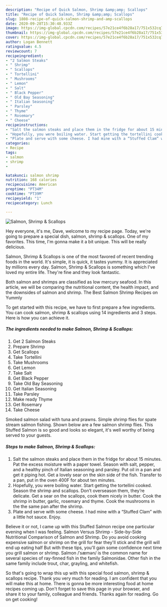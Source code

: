 ```yaml
---
description: "Recipe of Quick Salmon, Shrimp &amp;amp; Scallops"
title: "Recipe of Quick Salmon, Shrimp &amp;amp; Scallops"
slug: 1808-recipe-of-quick-salmon-shrimp-and-amp-scallops
date: 2020-09-28T15:30:48.933Z
image: https://img-global.cpcdn.com/recipes/57e21ce4f6b28a17/751x532cq70/salmon-shrimp-scallops-recipe-main-photo.jpg
thumbnail: https://img-global.cpcdn.com/recipes/57e21ce4f6b28a17/751x532cq70/salmon-shrimp-scallops-recipe-main-photo.jpg
cover: https://img-global.cpcdn.com/recipes/57e21ce4f6b28a17/751x532cq70/salmon-shrimp-scallops-recipe-main-photo.jpg
author: Logan Bennett
ratingvalue: 4.5
reviewcount: 7
recipeingredient:
- "2 Salmon Steaks"
- " Shrimp"
- " Scallops"
- " Tortellini"
- " Mushrooms"
- " Lemon"
- " Salt"
- " Black Pepper"
- " Old Bay Seasoning"
- " Italian Seasoning"
- " Parsley"
- " Thyme"
- " Rosemary"
- " Cheese"
recipeinstructions:
- "Salt the salmon steaks and place them in the fridge for about 15 minutes. Pat the excess moisture with a paper towel. Season with salt, pepper, and a healthy pinch of Italian seasoning and parsley. Put oil in a pan and get it piping hot. Get a lovely sear on the skin side of the fish. Transfer to a pan, put in the oven 400F for about ten minutes."
- "Hopefully, you were boiling water. Start getting the tortellini cooked. Season the shrimp and scallops. Don’t overseason them, they’re delicate. Get a sear on the scallops, cook them nicely in butter. Cook the shrimp in butter, garlic, rosemary and thyme. Cook the mushrooms in the the same pan after the shrimp."
- "Plate and serve with some cheese. I had mine with a “Stuffed Clam” with a little hot sauce. Enjoy."
categories:
- Recipe
tags:
- salmon
- shrimp
- 

katakunci: salmon shrimp  
nutrition: 168 calories
recipecuisine: American
preptime: "PT34M"
cooktime: "PT39M"
recipeyield: "1"
recipecategory: Lunch

---
```



![Salmon, Shrimp &amp; Scallops](https://img-global.cpcdn.com/recipes/57e21ce4f6b28a17/751x532cq70/salmon-shrimp-scallops-recipe-main-photo.jpg)

Hey everyone, it's me, Dave, welcome to my recipe page. Today, we're going to prepare a special dish, salmon, shrimp &amp; scallops. One of my favorites. This time, I'm gonna make it a bit unique. This will be really delicious.

Salmon, Shrimp &amp; Scallops is one of the most favored of recent trending foods in the world. It's simple, it is quick, it tastes yummy. It is appreciated by millions every day. Salmon, Shrimp &amp; Scallops is something which I've loved my entire life. They're fine and they look fantastic.

Both salmon and shrimps are classified as low mercury seafood. In this article, we will be comparing the nutritional content, the health impact, and the downsides of salmon and shrimp. The Best Salmon Shrimp Recipes on Yummly


To get started with this recipe, we have to first prepare a few ingredients. You can cook salmon, shrimp &amp; scallops using 14 ingredients and 3 steps. Here is how you can achieve it.

<!--inarticleads1-->

##### The ingredients needed to make Salmon, Shrimp &amp; Scallops:

1. Get 2 Salmon Steaks
1. Prepare  Shrimp
1. Get  Scallops
1. Take  Tortellini
1. Take  Mushrooms
1. Get  Lemon
1. Take  Salt
1. Get  Black Pepper
1. Take  Old Bay Seasoning
1. Get  Italian Seasoning
1. Take  Parsley
1. Make ready  Thyme
1. Get  Rosemary
1. Take  Cheese


Smoked salmon salad with tuna and prawns. Simple shrimp flies for spate stream salmon fishing. Shown below are a few salmon shrimp flies. This Stuffed Salmon is so good and looks so elegant, it&#39;s well worthy of being served to your guests. 

<!--inarticleads2-->

##### Steps to make Salmon, Shrimp &amp; Scallops:

1. Salt the salmon steaks and place them in the fridge for about 15 minutes. Pat the excess moisture with a paper towel. Season with salt, pepper, and a healthy pinch of Italian seasoning and parsley. Put oil in a pan and get it piping hot. Get a lovely sear on the skin side of the fish. Transfer to a pan, put in the oven 400F for about ten minutes.
1. Hopefully, you were boiling water. Start getting the tortellini cooked. Season the shrimp and scallops. Don’t overseason them, they’re delicate. Get a sear on the scallops, cook them nicely in butter. Cook the shrimp in butter, garlic, rosemary and thyme. Cook the mushrooms in the the same pan after the shrimp.
1. Plate and serve with some cheese. I had mine with a “Stuffed Clam” with a little hot sauce. Enjoy.


Believe it or not, I came up with this Stuffed Salmon recipe one particular evening when I was feeling. Salmon Versus Shrimp - Side-by-Side Nutritional Comparison of Salmon and Shrimp. Do you avoid cooking expensive salmon or shrimp on the grill for fear they&#39;ll stick and the grill will end up eating half But with these tips, you&#39;ll gain some confidence next time you grill salmon or shrimp. Salmon /ˈsæmən/ is the common name for several species of ray-finned fish in the family Salmonidae. Other fish in the same family include trout, char, grayling, and whitefish. 

So that's going to wrap this up with this special food salmon, shrimp &amp; scallops recipe. Thank you very much for reading. I am confident that you will make this at home. There is gonna be more interesting food at home recipes coming up. Don't forget to save this page in your browser, and share it to your family, colleague and friends. Thanks again for reading. Go on get cooking!

